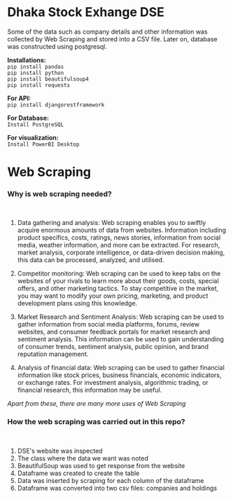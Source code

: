 # Dhaka Stock Exhange DSE
Some of the data such as company details and other information was collected by Web Scraping and stored into a CSV file. Later on, database was constructed using postgresql.

<strong>Installations:</strong> <br>
```pip install pandas``` <br>
```pip install python``` <br>
```pip install beautifulsoup4```<br>
```pip install requests```<br>

<strong>For API:</strong> <br>
```pip install djangorestframework```

<strong>For Database: </strong><br>
```Install PostgreSQL```

<strong>For visualization:</strong><br>
```Install PowerBI Desktop```

<h1>Web Scraping</h1>
<h3> Why is web scraping needed? </h3><br>

1. Data gathering and analysis: Web scraping enables you to swiftly acquire enormous amounts of data from websites. Information including product specifics, costs, ratings, news stories, information from social media, weather information, and more can be extracted. For research, market analysis, corporate intelligence, or data-driven decision making, this data can be processed, analyzed, and utilised.<br>

2. Competitor monitoring: Web scraping can be used to keep tabs on the websites of your rivals to learn more about their goods, costs, special offers, and other marketing tactics. To stay competitive in the market, you may want to modify your own pricing, marketing, and product development plans using this knowledge. <br>

3. Market Research and Sentiment Analysis: Web scraping can be used to gather information from social media platforms, forums, review websites, and consumer feedback portals for market research and sentiment analysis. This information can be used to gain understanding of consumer trends, sentiment analysis, public opinion, and brand reputation management.<br>

4. Analysis of financial data: Web scraping can be used to gather financial information like stock prices, business financials, economic indicators, or exchange rates. For investment analysis, algorithmic trading, or financial research, this information may be useful.<br>

<i> Apart from these, there are many more uses of Web Scraping</i>

<h3> How the web scraping was carried out in this repo?</h3><br>
<ol>
  <li>DSE's website was inspected</li>
  <li>The class where the data we want was noted</li>
  <li>BeautifulSoup was used to get response from the website</li>
  <li>Dataframe was created to create the table</li>
  <li>Data was inserted by scraping for each column of the dataframe </li>
  <li>Dataframe was converted into two csv files: companies and holdings </li>
  
</ol>
